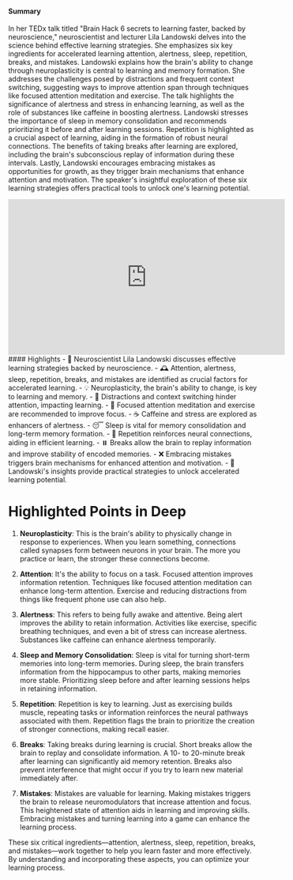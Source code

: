 #### Summary
In her TEDx talk titled "Brain Hack 6 secrets to learning faster, backed by neuroscience," neuroscientist and lecturer Lila Landowski delves into the science behind effective learning strategies. She emphasizes six key ingredients for accelerated learning attention, alertness, sleep, repetition, breaks, and mistakes. Landowski explains how the brain's ability to change through neuroplasticity is central to learning and memory formation. She addresses the challenges posed by distractions and frequent context switching, suggesting ways to improve attention span through techniques like focused attention meditation and exercise. The talk highlights the significance of alertness and stress in enhancing learning, as well as the role of substances like caffeine in boosting alertness. Landowski stresses the importance of sleep in memory consolidation and recommends prioritizing it before and after learning sessions. Repetition is highlighted as a crucial aspect of learning, aiding in the formation of robust neural connections. The benefits of taking breaks after learning are explored, including the brain's subconscious replay of information during these intervals. Lastly, Landowski encourages embracing mistakes as opportunities for growth, as they trigger brain mechanisms that enhance attention and motivation. The speaker's insightful exploration of these six learning strategies offers practical tools to unlock one's learning potential.

<center><iframe width="560" height="315" src="https://www.youtube.com/embed/kKvK2foOTJM?si=o6M96GK9HvMJjf-S" title="YouTube video player" frameborder="0" allow="accelerometer; autoplay; clipboard-write; encrypted-media; gyroscope; picture-in-picture; web-share" allowfullscreen></iframe></center>
#### Highlights
- 🧠 Neuroscientist Lila Landowski discusses effective learning strategies backed by neuroscience.
- 🕰️ Attention, alertness, sleep, repetition, breaks, and mistakes are identified as crucial factors for accelerated learning.
- 💡 Neuroplasticity, the brain's ability to change, is key to learning and memory.
- 📵 Distractions and context switching hinder attention, impacting learning.
- 🧘 Focused attention meditation and exercise are recommended to improve focus.
- ☕ Caffeine and stress are explored as enhancers of alertness.
- 😴 Sleep is vital for memory consolidation and long-term memory formation.
- 🔁 Repetition reinforces neural connections, aiding in efficient learning.
- ⏸️ Breaks allow the brain to replay information and improve stability of encoded memories.
- ❌ Embracing mistakes triggers brain mechanisms for enhanced attention and motivation.
- 🚀 Landowski's insights provide practical strategies to unlock accelerated learning potential.


# Highlighted Points in Deep

1. **Neuroplasticity**: This is the brain's ability to physically change in response to experiences. When you learn something, connections called synapses form between neurons in your brain. The more you practice or learn, the stronger these connections become. 

2. **Attention**: It's the ability to focus on a task. Focused attention improves information retention. Techniques like focused attention meditation can enhance long-term attention. Exercise and reducing distractions from things like frequent phone use can also help. 

3. **Alertness**: This refers to being fully awake and attentive. Being alert improves the ability to retain information. Activities like exercise, specific breathing techniques, and even a bit of stress can increase alertness. Substances like caffeine can enhance alertness temporarily. 

4. **Sleep and Memory Consolidation**: Sleep is vital for turning short-term memories into long-term memories. During sleep, the brain transfers information from the hippocampus to other parts, making memories more stable. Prioritizing sleep before and after learning sessions helps in retaining information. 

5. **Repetition**: Repetition is key to learning. Just as exercising builds muscle, repeating tasks or information reinforces the neural pathways associated with them. Repetition flags the brain to prioritize the creation of stronger connections, making recall easier. 

6. **Breaks**: Taking breaks during learning is crucial. Short breaks allow the brain to replay and consolidate information. A 10- to 20-minute break after learning can significantly aid memory retention. Breaks also prevent interference that might occur if you try to learn new material immediately after. 

7. **Mistakes**: Mistakes are valuable for learning. Making mistakes triggers the brain to release neuromodulators that increase attention and focus. This heightened state of attention aids in learning and improving skills. Embracing mistakes and turning learning into a game can enhance the learning process. 

These six critical ingredients—attention, alertness, sleep, repetition, breaks, and mistakes—work together to help you learn faster and more effectively. By understanding and incorporating these aspects, you can optimize your learning process.


